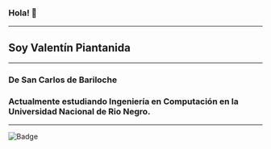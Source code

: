 ### Hola! 👋
---
## Soy Valentín Piantanida
---
### De __San Carlos de Bariloche__

### Actualmente estudiando Ingeniería en Computación en la Universidad Nacional de Rio Negro.
---
![Badge](https://bit.ly/icom-badge)
